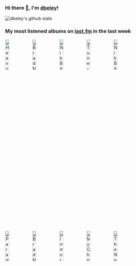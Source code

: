 ### Hi there 👋, I'm [dbeley](https://dbeley.ovh/en)!

![dbeley's github stats](https://github-readme-stats.vercel.app/api?username=dbeley)

### My most listened albums on [last.fm](https://www.last.fm/user/d_beley) in the last week

[<img src='https://lastfm.freetls.fastly.net/i/u/300x300/088ea4e5af065cf58f87a8681f9ab4ef.jpg' width='16%' height='16%' alt='Heavy Vegetable - Frisbie'>](https://www.last.fm/music/heavy%2bvegetable/frisbie)&nbsp;
[<img src='https://lastfm.freetls.fastly.net/i/u/300x300/ebc5bb1dc16b48289a488911d143a12c.jpg' width='16%' height='16%' alt='Brad Mehldau Trio - The Art of the Trio, Volume 3: Songs'>](https://www.last.fm/music/brad%2bmehldau%2btrio/the%2bart%2bof%2bthe%2btrio%252c%2bvolume%2b3%253a%2bsongs)&nbsp;
[<img src='https://lastfm.freetls.fastly.net/i/u/300x300/250c06b622af486682ec878b2d127d6a.png' width='16%' height='16%' alt='Nik Bärtschs Ronin - Randori'>](https://www.last.fm/music/nik%2bb%25c3%25a4rtsch%2527s%2bronin/randori)&nbsp;
[<img src='https://lastfm.freetls.fastly.net/i/u/300x300/263dd343a6534127b7b7a73afe2f0e53.png' width='16%' height='16%' alt='Tune-Yards - w h o k i l l'>](https://www.last.fm/music/tune-yards/w%2bh%2bo%2bk%2bi%2bl%2bl)&nbsp;
[<img src='https://lastfm.freetls.fastly.net/i/u/300x300/58faebe1c12ea9bc484dc2ee67fd4818.jpg' width='16%' height='16%' alt='Nik Bärtschs Mobile - Continuum'>](https://www.last.fm/music/nik%2bb%25c3%25a4rtsch%2527s%2bmobile/continuum)&nbsp;
<br>
[<img src='https://lastfm.freetls.fastly.net/i/u/300x300/bebe11f4ddf3dee473b26c7e2d5c9ff6.png' width='16%' height='16%' alt='Paramore - Paramore'>](https://www.last.fm/music/paramore/paramore)&nbsp;
[<img src='https://lastfm.freetls.fastly.net/i/u/300x300/d772228ce7f5496e9796fc31c3f2cee1.jpg' width='16%' height='16%' alt='Brad Mehldau - The Art of the Trio, Volume 1'>](https://www.last.fm/music/brad%2bmehldau/the%2bart%2bof%2bthe%2btrio%252c%2bvolume%2b1)&nbsp;
[<img src='https://lastfm.freetls.fastly.net/i/u/300x300/963a77696c8e4db6aa18a3be3456d0b3.png' width='16%' height='16%' alt='Immortal - Sons of Northern Darkness'>](https://www.last.fm/music/immortal/sons%2bof%2bnorthern%2bdarkness)&nbsp;
[<img src='https://lastfm.freetls.fastly.net/i/u/300x300/7675defb2787ce67cd030081eb8ff77c.png' width='16%' height='16%' alt='My Chemical Romance - The Black Parade'>](https://www.last.fm/music/my%2bchemical%2bromance/the%2bblack%2bparade)&nbsp;
[<img src='https://lastfm.freetls.fastly.net/i/u/300x300/502f72ab19853c84e21eb967256d1aa9.jpg' width='16%' height='16%' alt='The Wake - Here Comes Everybody + Singles'>](https://www.last.fm/music/the%2bwake/here%2bcomes%2beverybody%2b%252b%2bsingles)&nbsp;
<br>

